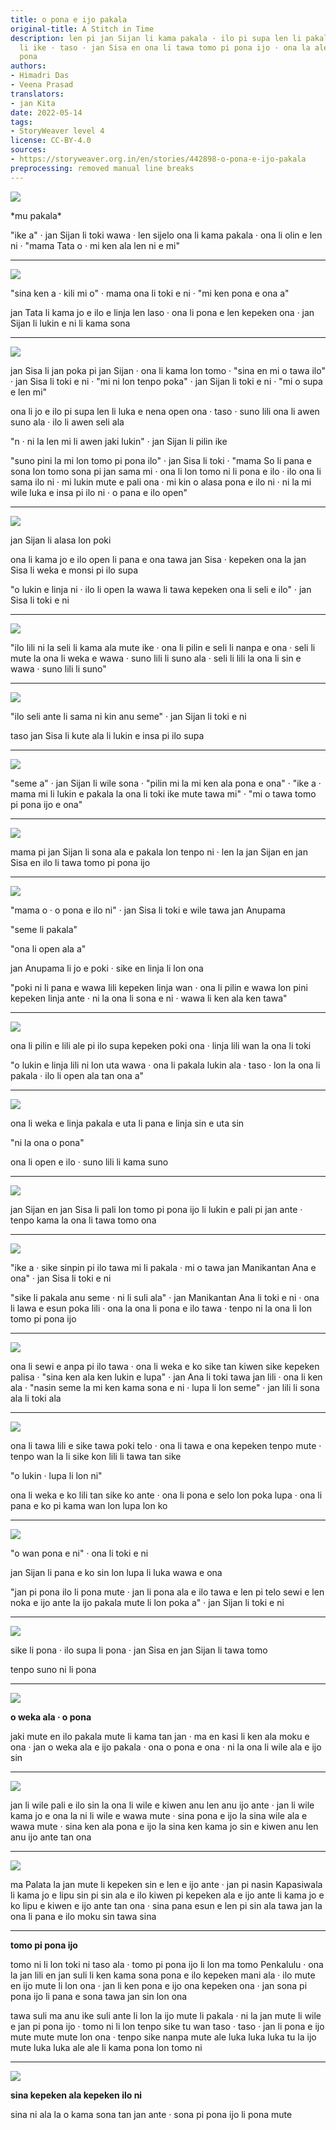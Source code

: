```yaml
---
title: o pona e ijo pakala
original-title: A Stitch in Time
description: len pi jan Sijan li kama pakala · ilo pi supa len li pakala kin · ale
  li ike · taso · jan Sisa en ona li tawa tomo pi pona ijo · ona la ale li ken kama
  pona
authors:
- Himadri Das
- Veena Prasad
translators:
- jan Kita
date: 2022-05-14
tags:
- StoryWeaver level 4
license: CC-BY-4.0
sources:
- https://storyweaver.org.in/en/stories/442898-o-pona-e-ijo-pakala
preprocessing: removed manual line breaks
---
```


![](https://storage.googleapis.com/static.storyweaver.org.in/illustration_crops/88667/size7/ded6ce2c1911598f7210c38daca9b7cb.jpg)

\*mu pakala\*

"ike a" · jan Sijan li toki wawa · len sijelo ona li kama pakala · ona li olin e len ni · "mama Tata o · mi ken ala len ni e mi"

---

![](https://storage.googleapis.com/static.storyweaver.org.in/illustration_crops/88679/size7/7288ff182e72e50d40e749ea6e97a862.jpg)

"sina ken a · kili mi o" · mama ona li toki e ni · "mi ken pona e ona a"

jan Tata li kama jo e ilo e linja len laso · ona li pona e len kepeken ona · jan Sijan li lukin e ni li kama sona

---

![](https://storage.googleapis.com/static.storyweaver.org.in/illustration_crops/88669/size7/86ad9cef0d29dc7e8f40edb06be9f356.jpg)

jan Sisa li jan poka pi jan Sijan · ona li kama lon tomo · "sina en mi o tawa ilo" · jan Sisa li toki e ni · "mi ni lon tenpo poka" · jan Sijan li toki e ni · "mi o supa e len mi"

ona li jo e ilo pi supa len li luka e nena open ona · taso · suno lili ona li awen suno ala · ilo li awen seli ala

"n · ni la len mi li awen jaki lukin" · jan Sijan li pilin ike

"suno pini la mi lon tomo pi pona ilo" · jan Sisa li toki · "mama So li pana e sona lon tomo sona pi jan sama mi · ona li lon tomo ni li pona e ilo · ilo ona li sama ilo ni · mi lukin mute e pali ona · mi kin o alasa pona e ilo ni · ni la mi wile luka e insa pi ilo ni · o pana e ilo open"

---

![](https://storage.googleapis.com/static.storyweaver.org.in/illustration_crops/88670/size7/5c8236ea4b7727cd489360cd276b9c99.jpg)

jan Sijan li alasa lon poki

ona li kama jo e ilo open li pana e ona tawa jan Sisa · kepeken ona la jan Sisa li weka e monsi pi ilo supa

"o lukin e linja ni · ilo li open la wawa li tawa kepeken ona li seli e ilo" · jan Sisa li toki e ni

---

![](https://storage.googleapis.com/static.storyweaver.org.in/illustration_crops/88671/size7/12a9a6f645a392d11ea8e0408117ba96.jpg)

"ilo lili ni la seli li kama ala mute ike · ona li pilin e seli li nanpa e ona · seli li mute la ona li weka e wawa · suno lili li suno ala · seli li lili la ona li sin e wawa · suno lili li suno"

---

![](https://storage.googleapis.com/static.storyweaver.org.in/illustration_crops/88672/size7/57f21802739e97c5f023ef0708fe73c8.jpg)

"ilo seli ante li sama ni kin anu seme" · jan Sijan li toki e ni

taso jan Sisa li kute ala li lukin e insa pi ilo supa

---

![](https://storage.googleapis.com/static.storyweaver.org.in/illustration_crops/88673/size7/db4be2c5237ac49bf0cc43d163f26c23.jpg)

"seme a" · jan Sijan li wile sona · "pilin mi la mi ken ala pona e ona" · "ike a · mama mi li lukin e pakala la ona li toki ike mute tawa mi" · "mi o tawa tomo pi pona ijo e ona"

---

![](https://storage.googleapis.com/static.storyweaver.org.in/illustration_crops/88674/size7/83fcdad9042b2c734ebd6d9950679be5.jpg)

mama pi jan Sijan li sona ala e pakala lon tenpo ni · len la jan Sijan en jan Sisa en ilo li tawa tomo pi pona ijo

---

![](https://storage.googleapis.com/static.storyweaver.org.in/illustration_crops/88675/size7/2f1b6c8ad3f4391d9ba32f0fc540fdaf.jpg)

"mama o · o pona e ilo ni" · jan Sisa li toki e wile tawa jan Anupama

"seme li pakala"

"ona li open ala a"

jan Anupama li jo e poki · sike en linja li lon ona

"poki ni li pana e wawa lili kepeken linja wan · ona li pilin e wawa lon pini kepeken linja ante · ni la ona li sona e ni · wawa li ken ala ken tawa"

---

![](https://storage.googleapis.com/static.storyweaver.org.in/illustration_crops/88677/size7/58ac50e36f9cdaf28f15b6c97257def3.jpg)

ona li pilin e lili ale pi ilo supa kepeken poki ona · linja lili wan la ona li toki

"o lukin e linja lili ni lon uta wawa · ona li pakala lukin ala · taso · lon la ona li pakala · ilo li open ala tan ona a"

---

![](https://storage.googleapis.com/static.storyweaver.org.in/illustration_crops/88678/size7/79c89f00a10782185f050fbcd4baa99f.jpg)

ona li weka e linja pakala e uta li pana e linja sin e uta sin

"ni la ona o pona"

ona li open e ilo · suno lili li kama suno

---

![](https://storage.googleapis.com/static.storyweaver.org.in/illustration_crops/88680/size7/c6736d7a1a570ae8b6eff6bda41aab92.jpg)

jan Sijan en jan Sisa li pali lon tomo pi pona ijo li lukin e pali pi jan ante · tenpo kama la ona li tawa tomo ona

---

![](https://storage.googleapis.com/static.storyweaver.org.in/illustration_crops/88681/size7/b83339af0f3a3a581c633d32390c4cd6.jpg)

"ike a · sike sinpin pi ilo tawa mi li pakala · mi o tawa jan Manikantan Ana e ona" · jan Sisa li toki e ni

"sike li pakala anu seme · ni li suli ala" · jan Manikantan Ana li toki e ni · ona li lawa e esun poka lili · ona la ona li pona e ilo tawa · tenpo ni la ona li lon tomo pi pona ijo

---

![](https://storage.googleapis.com/static.storyweaver.org.in/illustration_crops/88682/size7/5fcc2f309dcc5580bbf4b37a93614292.jpg)

ona li sewi e anpa pi ilo tawa · ona li weka e ko sike tan kiwen sike kepeken palisa · "sina ken ala ken lukin e lupa" · jan Ana li toki tawa jan lili · ona li ken ala · "nasin seme la mi ken kama sona e ni · lupa li lon seme" · jan lili li sona ala li toki ala

---

![](https://storage.googleapis.com/static.storyweaver.org.in/illustration_crops/88683/size7/0b306d8369ef0869913a5c9215c8f8c5.jpg)

ona li tawa lili e sike tawa poki telo · ona li tawa e ona kepeken tenpo mute · tenpo wan la li sike kon lili li tawa tan sike

"o lukin · lupa li lon ni"

ona li weka e ko lili tan sike ko ante · ona li pona e selo lon poka lupa · ona li pana e ko pi kama wan lon lupa lon ko

---

![](https://storage.googleapis.com/static.storyweaver.org.in/illustration_crops/88684/size7/5a986b1383292d322e5f09f4e525095e.jpg)

"o wan pona e ni" · ona li toki e ni

jan Sijan li pana e ko sin lon lupa li luka wawa e ona

"jan pi pona ilo li pona mute · jan li pona ala e ilo tawa e len pi telo sewi e len noka e ijo ante la ijo pakala mute li lon poka a" · jan Sijan li toki e ni

---

![](https://storage.googleapis.com/static.storyweaver.org.in/illustration_crops/88685/size7/6203c78aa1008e114553f31381631349.jpg)

sike li pona · ilo supa li pona · jan Sisa en jan Sijan li tawa tomo

tenpo suno ni li pona

---

![](https://storage.googleapis.com/static.storyweaver.org.in/illustration_crops/88686/size7/1c7e5b807316d66d6208ea53948dfe71.jpg)

**o weka ala · o pona**

jaki mute en ilo pakala mute li kama tan jan · ma en kasi li ken ala moku e ona · jan o weka ala e ijo pakala · ona o pona e ona · ni la ona li wile ala e ijo sin

---

![](https://storage.googleapis.com/static.storyweaver.org.in/illustration_crops/88687/size7/1504aa53009cac077b96be84822747bf.jpg)

jan li wile pali e ilo sin la ona li wile e kiwen anu len anu ijo ante · jan li wile kama jo e ona la ni li wile e wawa mute · sina pona e ijo la sina wile ala e wawa mute · sina ken ala pona e ijo la sina ken kama jo sin e kiwen anu len anu ijo ante tan ona

---

![](https://storage.googleapis.com/static.storyweaver.org.in/illustration_crops/88688/size7/c06a39c3d43616eecacf578e9020707d.jpg)

ma Palata la jan mute li kepeken sin e len e ijo ante · jan pi nasin Kapasiwala li kama jo e lipu sin pi sin ala e ilo kiwen pi kepeken ala e ijo ante li kama jo e ko lipu e kiwen e ijo ante tan ona · sina pana esun e len pi sin ala tawa jan la ona li pana e ilo moku sin tawa sina

---

**tomo pi pona ijo**

tomo ni li lon toki ni taso ala · tomo pi pona ijo li lon ma tomo Penkalulu · ona la jan lili en jan suli li ken kama sona pona e ilo kepeken mani ala · ilo mute en ijo mute li lon ona · jan li ken pona e ijo ona kepeken ona · jan sona pi pona ijo li pana e sona tawa jan sin lon ona

tawa suli ma anu ike suli ante li lon la ijo mute li pakala · ni la jan mute li wile e jan pi pona ijo · tomo ni li lon tenpo sike tu wan taso · taso · jan li pona e ijo mute mute mute lon ona · tenpo sike nanpa mute ale luka luka luka tu la ijo mute luka luka ale ale li kama pona lon tomo ni

---

![](https://storage.googleapis.com/static.storyweaver.org.in/illustration_crops/88689/size7/ca46b759eb9c4957e8050d666419a46a.jpg)

**sina kepeken ala kepeken ilo ni**

sina ni ala la o kama sona tan jan ante · sona pi pona ijo li pona mute
